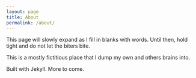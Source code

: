 ```yaml
---
layout: page
title: About
permalink: /about/
---
```


This page will slowly expand as I fill in blanks with words. Until then, hold tight and do not let the biters bite.

This is a mostly fictitious place that I dump my own and others brains into.

Built with Jekyll. More to come.
